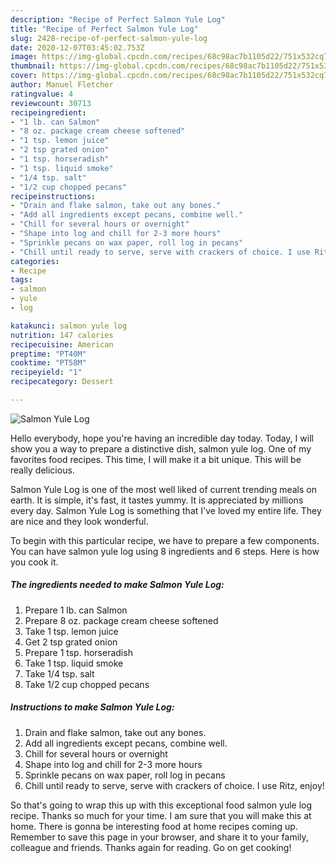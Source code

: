 ```yaml
---
description: "Recipe of Perfect Salmon Yule Log"
title: "Recipe of Perfect Salmon Yule Log"
slug: 2428-recipe-of-perfect-salmon-yule-log
date: 2020-12-07T03:45:02.753Z
image: https://img-global.cpcdn.com/recipes/68c98ac7b1105d22/751x532cq70/salmon-yule-log-recipe-main-photo.jpg
thumbnail: https://img-global.cpcdn.com/recipes/68c98ac7b1105d22/751x532cq70/salmon-yule-log-recipe-main-photo.jpg
cover: https://img-global.cpcdn.com/recipes/68c98ac7b1105d22/751x532cq70/salmon-yule-log-recipe-main-photo.jpg
author: Manuel Fletcher
ratingvalue: 4
reviewcount: 30713
recipeingredient:
- "1 lb. can Salmon"
- "8 oz. package cream cheese softened"
- "1 tsp. lemon juice"
- "2 tsp grated onion"
- "1 tsp. horseradish"
- "1 tsp. liquid smoke"
- "1/4 tsp. salt"
- "1/2 cup chopped pecans"
recipeinstructions:
- "Drain and flake salmon, take out any bones."
- "Add all ingredients except pecans, combine well."
- "Chill for several hours or overnight"
- "Shape into log and chill for 2-3 more hours"
- "Sprinkle pecans on wax paper, roll log in pecans"
- "Chill until ready to serve, serve with crackers of choice. I use Ritz, enjoy!"
categories:
- Recipe
tags:
- salmon
- yule
- log

katakunci: salmon yule log 
nutrition: 147 calories
recipecuisine: American
preptime: "PT40M"
cooktime: "PT58M"
recipeyield: "1"
recipecategory: Dessert

---
```



![Salmon Yule Log](https://img-global.cpcdn.com/recipes/68c98ac7b1105d22/751x532cq70/salmon-yule-log-recipe-main-photo.jpg)

Hello everybody, hope you're having an incredible day today. Today, I will show you a way to prepare a distinctive dish, salmon yule log. One of my favorites food recipes. This time, I will make it a bit unique. This will be really delicious.



Salmon Yule Log is one of the most well liked of current trending meals on earth. It is simple, it's fast, it tastes yummy. It is appreciated by millions every day. Salmon Yule Log is something that I've loved my entire life. They are nice and they look wonderful.


To begin with this particular recipe, we have to prepare a few components. You can have salmon yule log using 8 ingredients and 6 steps. Here is how you cook it.

<!--inarticleads1-->

##### The ingredients needed to make Salmon Yule Log:

1. Prepare 1 lb. can Salmon
1. Prepare 8 oz. package cream cheese softened
1. Take 1 tsp. lemon juice
1. Get 2 tsp grated onion
1. Prepare 1 tsp. horseradish
1. Take 1 tsp. liquid smoke
1. Take 1/4 tsp. salt
1. Take 1/2 cup chopped pecans




<!--inarticleads2-->

##### Instructions to make Salmon Yule Log:

1. Drain and flake salmon, take out any bones.
1. Add all ingredients except pecans, combine well.
1. Chill for several hours or overnight
1. Shape into log and chill for 2-3 more hours
1. Sprinkle pecans on wax paper, roll log in pecans
1. Chill until ready to serve, serve with crackers of choice. I use Ritz, enjoy!




So that's going to wrap this up with this exceptional food salmon yule log recipe. Thanks so much for your time. I am sure that you will make this at home. There is gonna be interesting food at home recipes coming up. Remember to save this page in your browser, and share it to your family, colleague and friends. Thanks again for reading. Go on get cooking!
